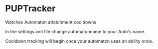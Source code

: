 # PUPTracker
Watches Automaton attatchment cooldowns

In the settings.xml file change automatonname to your Auto's name.

Cooldown tracking will begin once your automaton uses an ability once. 


